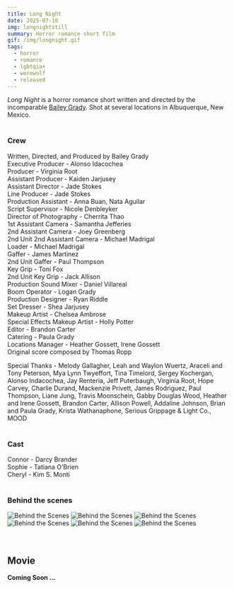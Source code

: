 ```yaml
---
title: Long Night
date: 2025-07-16
img: longnightstill
summary: Horror romance short film
gif: /img/longnight.gif
tags:
  - horror
  - romance
  - lgbtqia+
  - werewolf
  - released
---
```


_Long Night_ is a horror romance short written and directed by the incomparable [Bailey Grady](https://www.instagram.com/londone_fog). Shot at several locations in Albuquerque, New Mexico.
</br>
</br>

### Crew

Written, Directed, and Produced by Bailey Grady</br>
Executive Producer - Alonso Idacochea</br>
Producer - Virginia Root</br>
Assistant Producer - Kaiden Jarjusey</br>
Assistant Director - Jade Stokes</br>
Line Producer - Jade Stokes</br>
Production Assistant - Anna Buan, Nata Aguilar</br>
Script Supervisor - Nicole Denbleyker</br>
Director of Photography - Cherrita Thao</br>
1st Assistant Camera - Samantha Jefferies</br>
2nd Assistant Camera - Joey Greenberg</br>
2nd Unit 2nd Assistant Camera - Michael Madrigal</br>
Loader - Michael Madrigal</br>
Gaffer - James Martinez</br>
2nd Unit Gaffer - Paul Thompson</br>
Key Grip - Toni Fox</br>
2nd Unit Key Grip - Jack Allison</br>
Production Sound Mixer - Daniel Villareal</br>
Boom Operator - Logan Grady</br>
Production Designer - Ryan Riddle</br>
Set Dresser - Shea Jarjusey</br>
Makeup Artist - Chelsea Ambrose</br>
Special Effects Makeup Artist - Holly Potter</br>
Editor - Brandon Carter</br>
Catering - Paula Grady</br>
Locations Manager - Heather Gossett, Irene Gossett</br>
Original score composed by Thomas Ropp

Special Thanks - Melody Gallagher, Leah and Waylon Wuertz, Araceli and Tony Peterson, Mya Lynn Twyeffort, Tina Timelord, Sergey Kochergan, Alonso Indacochea, Jay Renteria, Jeff Puterbaugh, Virginia Root, Hope Carvey, Charlie Durand, Mackenzie Privett, James Rodriguez, Paul Thompson, Liane Jung, Travis Moonschein, Gabby Douglas Wood, Heather and Irene Gossett, Brandon Carter, Allison Powell, Addaline Johnson, Brian and Paula Grady, Krista Wathanaphone, Serious Grippage & Light Co., MOOD 
</br>
</br>

### Cast

Connor - Darcy Brander</br>
Sophie - Tatiana O’Brien</br>
Cheryl - Kim S. Monti
</br>
</br>

### Behind the scenes

<div class="row g-2">
  <div class="col-lg-6 col-md-12 mb-6 mb-lg-0">
    <img src="/img/long_night/behind_3.jpg" class="w-100 shadow-1-strong rounded mb-2" alt="Behind the Scenes">
    <img src="/img/long_night/behind_1.jpg" class="w-100 shadow-1-strong rounded mb-2" alt="Behind the Scenes">
    <img src="/img/long_night/behind_5.jpg" class="w-100 shadow-1-strong rounded mb-2" alt="Behind the Scenes">
  </div>
  <div class="col-lg-6 mb-6 mb-lg-0">
    <img src="/img/long_night/behind_2.jpg" class="w-100 shadow-1-strong rounded mb-2" alt="Behind the Scenes">
    <img src="/img/long_night/behind_4.jpg" class="w-100 shadow-1-strong rounded mb-2" alt="Behind the Scenes">
    <img src="/img/long_night/behind_6.jpg" class="w-100 shadow-1-strong rounded mb-2" alt="Behind the Scenes">
  </div>
</div>
<br><br>

## Movie

**Coming Soon ...**